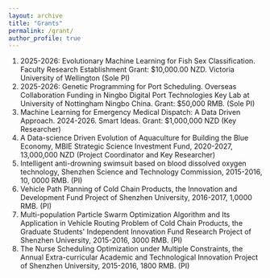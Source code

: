 ```yaml
---
layout: archive
title: "Grants"
permalink: /grant/
author_profile: true
---
```

<ol>
<li>2025-2026: Evolutionary Machine Learning for Fish Sex Classification. Faculty Research Establishment Grant: $10,000.00 NZD. Victoria University of Wellington (Sole PI)</li>
<li>2025-2026: Genetic Programming for Port Scheduling. Overseas Collaboration Funding in Ningbo Digital Port Technologies Key Lab at University of Nottingham Ningbo China. Grant: $50,000 RMB. (Sole PI)</li>
<li> Machine Learning for Emergency Medical Dispatch: A Data Driven Approach. 2024-2026. Smart Ideas. Grant: $1,000,000 NZD (Key Researcher)</li>
<li> A Data-science Driven Evolution of Aquaculture for Building the Blue Economy, MBIE Strategic Science Investment Fund, 2020-2027, 13,000,000 NZD (Project Coordinator and Key Researcher)</li>
<li> Intelligent anti-drowning swimsuit based on blood dissolved oxygen technology, Shenzhen Science and Technology Commission, 2015-2016, 10, 0000 RMB. (PI)</li>
<li> Vehicle Path Planning of Cold Chain Products, the Innovation and Development Fund Project of Shenzhen University, 2016-2017, 1,0000 RMB. (PI)</li>  
<li> Multi-population Particle Swarm Optimization Algorithm and Its Application in Vehicle Routing Problem of Cold Chain Products, the Graduate Students' Independent Innovation Fund Research Project of Shenzhen University, 2015-2016, 3000 RMB. (PI)</li>   
<li> The Nurse Scheduling Optimization under Multiple Constraints, the Annual Extra-curricular Academic and Technological Innovation Project of Shenzhen University, 2015-2016, 1800 RMB. (PI)</li>
</ol>


